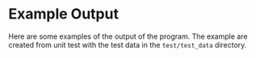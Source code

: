 # Example Output

Here are some examples of the output of the program.
The example are created from unit test with the test data in the `test/test_data` directory.
